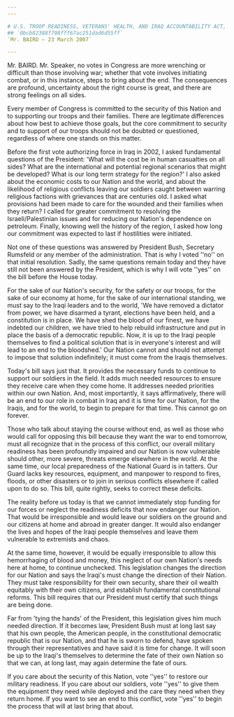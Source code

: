 ```yaml
---
---

# U.S. TROOP READINESS, VETERANS' HEALTH, AND IRAQ ACCOUNTABILITY ACT,
## `0bcb82388f798fff67ac251dad6d55ff`
`Mr. BAIRD — 23 March 2007`

---
```



Mr. BAIRD. Mr. Speaker, no votes in Congress are more wrenching or 
difficult than those involving war; whether that vote involves 
initiating combat, or in this instance, steps to bring about the end. 
The consequences are profound, uncertainty about the right course is 
great, and there are strong feelings on all sides.

Every member of Congress is committed to the security of this Nation 
and to supporting our troops and their families. There are legitimate 
differences about how best to achieve those goals, but the core 
commitment to security and to support of our troops should not be 
doubted or questioned, regardless of where one stands on this matter.

Before the first vote authorizing force in Iraq in 2002, I asked 
fundamental questions of the President: 'What will the cost be in human 
casualties on all sides? What are the international and potential 
regional scenarios that might be developed? What is our long term 
strategy for the region?' I also asked about the economic costs to our 
Nation and the world, and about the likelihood of religious conflicts 
leaving our soldiers caught between warring religious factions with 
grievances that are centuries old. I asked what provisions had been 
made to care for the wounded and their families when they return? I 
called for greater commitment to resolving the Israeli/Palestinian 
issues and for reducing our Nation's dependence on petroleum. Finally, 
knowing well the history of the region, I asked how long our commitment 
was expected to last if hostilities were initiated.

Not one of these questions was answered by President Bush, Secretary 
Rumsfeld or any member of the administration. That is why I voted 
''no'' on that initial resolution. Sadly, the same questions remain 
today and they have still not been answered by the President, which is 
why I will vote ''yes'' on the bill before the House today.

For the sake of our Nation's security, for the safety or our troops, 
for the sake of our economy at home, for the sake of our international 
standing, we must say to the Iraqi leaders and to the world, 'We have 
removed a dictator from power, we have disarmed a tyrant, elections 
have been held, and a constitution is in place. We have shed the blood 
of our finest, we have indebted our children, we have tried to help 
rebuild infrastructure and put in place the basis of a democratic 
republic. Now, it is up to the Iraqi people themselves to find a 
political solution that is in everyone's interest and will lead to an 
end to the bloodshed.' Our Nation cannot and should not attempt to 
impose that solution indefinitely; it must come from the Iraqis 
themselves.

Today's bill says just that. It provides the necessary funds to 
continue to support our soldiers in the field. It adds much needed 
resources to ensure they receive care when they come home. It addresses 
needed priorities within our own Nation. And, most importantly, it says 
affirmatively, there will be an end to our role in combat in Iraq and 
it is time for our Nation, for the Iraqis, and for the world, to begin 
to prepare for that time. This cannot go on forever.

Those who talk about staying the course without end, as well as those 
who would call for opposing this bill because they want the war to end 
tomorrow, must all recognize that in the process of this conflict, our 
overall military readiness has been profoundly impaired and our Nation 
is now vulnerable should other, more severe, threats emerge elsewhere 
in the world. At the same time, our local preparedness of the National 
Guard is in tatters. Our Guard lacks key resources, equipment, and 
manpower to respond to fires, floods, or other disasters or to join in 
serious conflicts elsewhere if called upon to do so. This bill, quite 
rightly, seeks to correct these deficits.

The reality before us today is that we cannot immediately stop 
funding for our forces or neglect the readiness deficits that now 
endanger our Nation. That would be irresponsible and would leave our 
soldiers on the ground and our citizens at home and abroad in greater 
danger. It would also endanger the lives and hopes of the Iraqi people 
themselves and leave them vulnerable to extremists and chaos.

At the same time, however, it would be equally irresponsible to allow 
this hemorrhaging of blood and money, this neglect of our own Nation's 
needs here at home, to continue unchecked. This legislation changes the 
direction for our Nation and says the Iraqi's must change the direction 
of their Nation. They must take responsibility for their own security, 
share their oil wealth equitably with their own citizens, arid 
establish fundamental constitutional reforms. This bill requires that 
our President must certify that such things are being done.

Far from 'tying the hands' of the President, this legislation gives 
him much needed direction. If it becomes law, President Bush must at 
long last say that his own people, the American people, in the 
constitutional democratic republic that is our Nation, and that he is 
sworn to defend, have spoken through their representatives and have 
said it is time for change. It will soon be up to the Iraqi's 
themselves to determine the fate of their own Nation so that we can, at 
long last, may again determine the fate of ours.

If you care about the security of this Nation, vote ''yes'' to 
restore our military readiness. If you care about our soldiers, vote 
''yes'' to give them the equipment they need while deployed and the 
care they need when they return home. If you want to see an end to this 
conflict, vote ''yes'' to begin the process that will at last bring 
that about.